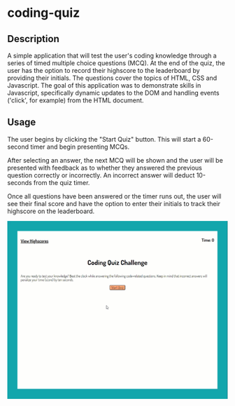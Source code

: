 # coding-quiz
## Description
A simple application that will test the user's coding knowledge through a series of timed multiple choice questions (MCQ). At the end of the quiz, the user has the option to record their highscore to the leaderboard by providing their initials. The questions cover the topics of HTML, CSS and Javascript. The goal of this application was to demonstrate skills in Javascript, specifically dynamic updates to the DOM and handling events ('click', for example) from the HTML document.
## Usage
The user begins by clicking the "Start Quiz" button. This will start a 60-second timer and begin presenting MCQs.

After selecting an answer, the next MCQ will be shown and the user will be presented with feedback as to whether they answered the previous question correctly or incorrectly. An incorrect answer will deduct 10-seconds from the quiz timer.

Once all questions have been answered or the timer runs out, the user will see their final score and have the option to enter their initials to track their highscore on the leaderboard.

![An animated gif going through the process of taking the coding quiz.](assets/images/coding-quiz.gif)
